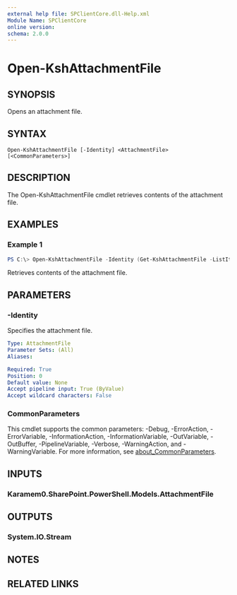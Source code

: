```yaml
---
external help file: SPClientCore.dll-Help.xml
Module Name: SPClientCore
online version:
schema: 2.0.0
---
```


# Open-KshAttachmentFile

## SYNOPSIS
Opens an attachment file.

## SYNTAX

```
Open-KshAttachmentFile [-Identity] <AttachmentFile> [<CommonParameters>]
```

## DESCRIPTION
The Open-KshAttachmentFile cmdlet retrieves contents of the attachment file.

## EXAMPLES

### Example 1
```powershell
PS C:\> Open-KshAttachmentFile -Identity (Get-KshAttachmentFile -ListItem (Get-KshListItem -List (Get-KshList -ListTitle 'Announcements') -ItemId 1) -FileName 'README.txt')
```

Retrieves contents of the attachment file.

## PARAMETERS

### -Identity
Specifies the attachment file.

```yaml
Type: AttachmentFile
Parameter Sets: (All)
Aliases:

Required: True
Position: 0
Default value: None
Accept pipeline input: True (ByValue)
Accept wildcard characters: False
```

### CommonParameters
This cmdlet supports the common parameters: -Debug, -ErrorAction, -ErrorVariable, -InformationAction, -InformationVariable, -OutVariable, -OutBuffer, -PipelineVariable, -Verbose, -WarningAction, and -WarningVariable. For more information, see [about_CommonParameters](http://go.microsoft.com/fwlink/?LinkID=113216).

## INPUTS

### Karamem0.SharePoint.PowerShell.Models.AttachmentFile

## OUTPUTS

### System.IO.Stream

## NOTES

## RELATED LINKS

